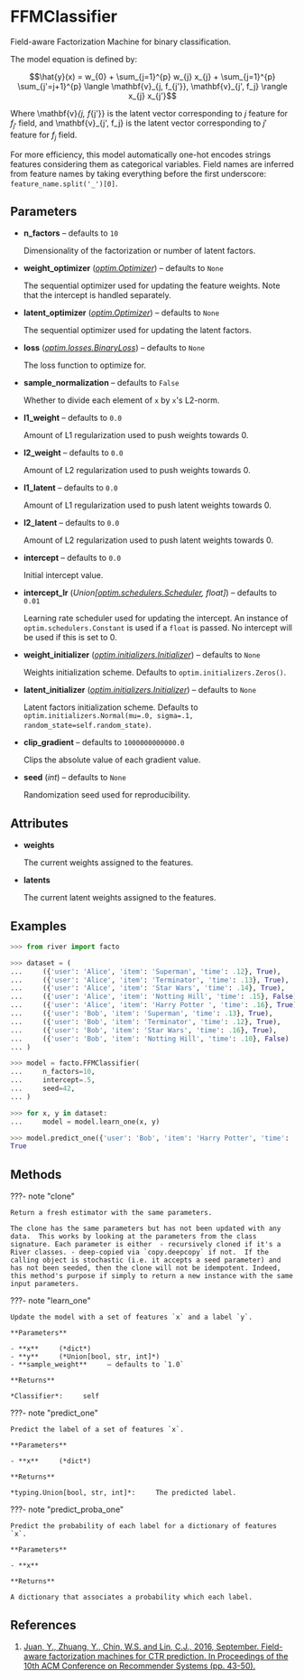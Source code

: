 # FFMClassifier

Field-aware Factorization Machine for binary classification.

The model equation is defined by: 

$$\hat{y}(x) = w_{0} + \sum_{j=1}^{p} w_{j} x_{j}  + \sum_{j=1}^{p} \sum_{j'=j+1}^{p} \langle \mathbf{v}_{j, f_{j'}}, \mathbf{v}_{j', f_j} \rangle x_{j} x_{j'}$$ 

Where \mathbf{v}_{j, f_{j'}} is the latent vector corresponding to $j$ feature for $f_{j'}$ field, and \mathbf{v}_{j', f_j} is the latent vector corresponding to $j'$ feature for $f_j$ field. 

For more efficiency, this model automatically one-hot encodes strings features considering them as categorical variables. Field names are inferred from feature names by taking everything before the first underscore: `feature_name.split('_')[0]`.

## Parameters

- **n_factors** – defaults to `10`

    Dimensionality of the factorization or number of latent factors.

- **weight_optimizer** (*[optim.Optimizer](../../optim/Optimizer)*) – defaults to `None`

    The sequential optimizer used for updating the feature weights. Note that the intercept is handled separately.

- **latent_optimizer** (*[optim.Optimizer](../../optim/Optimizer)*) – defaults to `None`

    The sequential optimizer used for updating the latent factors.

- **loss** (*[optim.losses.BinaryLoss](../../optim/losses/BinaryLoss)*) – defaults to `None`

    The loss function to optimize for.

- **sample_normalization** – defaults to `False`

    Whether to divide each element of `x` by `x`'s L2-norm.

- **l1_weight** – defaults to `0.0`

    Amount of L1 regularization used to push weights towards 0.

- **l2_weight** – defaults to `0.0`

    Amount of L2 regularization used to push weights towards 0.

- **l1_latent** – defaults to `0.0`

    Amount of L1 regularization used to push latent weights towards 0.

- **l2_latent** – defaults to `0.0`

    Amount of L2 regularization used to push latent weights towards 0.

- **intercept** – defaults to `0.0`

    Initial intercept value.

- **intercept_lr** (*Union[[optim.schedulers.Scheduler](../../optim/schedulers/Scheduler), float]*) – defaults to `0.01`

    Learning rate scheduler used for updating the intercept. An instance of `optim.schedulers.Constant` is used if a `float` is passed. No intercept will be used if this is set to 0.

- **weight_initializer** (*[optim.initializers.Initializer](../../optim/initializers/Initializer)*) – defaults to `None`

    Weights initialization scheme. Defaults to `optim.initializers.Zeros()`.

- **latent_initializer** (*[optim.initializers.Initializer](../../optim/initializers/Initializer)*) – defaults to `None`

    Latent factors initialization scheme. Defaults to `optim.initializers.Normal(mu=.0, sigma=.1, random_state=self.random_state)`.

- **clip_gradient** – defaults to `1000000000000.0`

    Clips the absolute value of each gradient value.

- **seed** (*int*) – defaults to `None`

    Randomization seed used for reproducibility.


## Attributes

- **weights**

    The current weights assigned to the features.

- **latents**

    The current latent weights assigned to the features.


## Examples

```python
>>> from river import facto

>>> dataset = (
...     ({'user': 'Alice', 'item': 'Superman', 'time': .12}, True),
...     ({'user': 'Alice', 'item': 'Terminator', 'time': .13}, True),
...     ({'user': 'Alice', 'item': 'Star Wars', 'time': .14}, True),
...     ({'user': 'Alice', 'item': 'Notting Hill', 'time': .15}, False),
...     ({'user': 'Alice', 'item': 'Harry Potter ', 'time': .16}, True),
...     ({'user': 'Bob', 'item': 'Superman', 'time': .13}, True),
...     ({'user': 'Bob', 'item': 'Terminator', 'time': .12}, True),
...     ({'user': 'Bob', 'item': 'Star Wars', 'time': .16}, True),
...     ({'user': 'Bob', 'item': 'Notting Hill', 'time': .10}, False)
... )

>>> model = facto.FFMClassifier(
...     n_factors=10,
...     intercept=.5,
...     seed=42,
... )

>>> for x, y in dataset:
...     model = model.learn_one(x, y)

>>> model.predict_one({'user': 'Bob', 'item': 'Harry Potter', 'time': .14})
True
```

## Methods

???- note "clone"

    Return a fresh estimator with the same parameters.

    The clone has the same parameters but has not been updated with any data.  This works by looking at the parameters from the class signature. Each parameter is either  - recursively cloned if it's a River classes. - deep-copied via `copy.deepcopy` if not.  If the calling object is stochastic (i.e. it accepts a seed parameter) and has not been seeded, then the clone will not be idempotent. Indeed, this method's purpose if simply to return a new instance with the same input parameters.

    
???- note "learn_one"

    Update the model with a set of features `x` and a label `y`.

    **Parameters**

    - **x**     (*dict*)    
    - **y**     (*Union[bool, str, int]*)    
    - **sample_weight**     – defaults to `1.0`    
    
    **Returns**

    *Classifier*:     self
    
???- note "predict_one"

    Predict the label of a set of features `x`.

    **Parameters**

    - **x**     (*dict*)    
    
    **Returns**

    *typing.Union[bool, str, int]*:     The predicted label.
    
???- note "predict_proba_one"

    Predict the probability of each label for a dictionary of features `x`.

    **Parameters**

    - **x**    
    
    **Returns**

    A dictionary that associates a probability which each label.
    
## References

1. [Juan, Y., Zhuang, Y., Chin, W.S. and Lin, C.J., 2016, September. Field-aware factorization machines for CTR prediction. In Proceedings of the 10th ACM Conference on Recommender Systems (pp. 43-50).](https://www.csie.ntu.edu.tw/~cjlin/papers/ffm.pdf)

